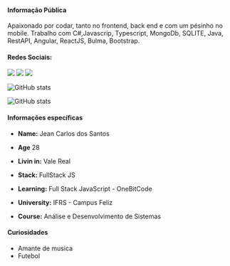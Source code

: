 #### Informação Pública

Apaixonado por codar, tanto no frontend, back end e com um pésinho no mobile. Trabalho com C#,Javascrip, Typescript, MongoDb, SQLITE, Java, RestAPI, Angular, ReactJS, Bulma, Bootstrap.

#### Redes Sociais: 
[<img src="https://img.shields.io/badge/linkedin-%230077B5.svg?&style=for-the-badge&logo=linkedin&logoColor=white" />](https://www.linkedin.com/in/jeandossantosmd/) [<img src = "https://img.shields.io/badge/instagram-%23E4405F.svg?&style=for-the-badge&logo=instagram&logoColor=white">](https://www.instagram.com/eujean_santos/)
[<img src="https://img.shields.io/badge/Twitter-1DA1F2?style=for-the-badge&logo=twitter&logoColor=white">](https://twitter.com/jean_he4rt)

![GitHub stats](https://github-readme-stats.vercel.app/api?username=jeanHe4rt&show-icons=true) 

![GitHub stats](https://github-readme-stats.vercel.app/api/top-langs?username=jeanHe4rt&show-icons=true) 

#### Informações específicas

- **Name:** Jean Carlos dos Santos

- **Age** 28

- **Livin in:** Vale Real

- **Stack:** FullStack JS

- **Learning:** Full Stack JavaScript - OneBitCode

- **University:** IFRS - Campus Feliz

- **Course:** Análise e Desenvolvimento de Sistemas

#### Curiosidades

- Amante de musica
- Futebol


